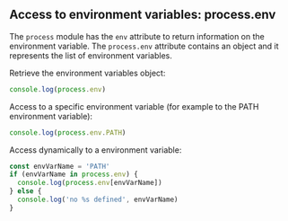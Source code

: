 ## Access to environment variables: process.env
The `process` module has the `env` attribute to return information on the environment variable.
The `process.env` attribute contains an object and it represents the list of environment variables.

Retrieve the environment variables object:
```javascript
console.log(process.env)
```
Access to a specific environment variable (for example to the PATH environment variable):
```javascript
console.log(process.env.PATH)
```
Access dynamically to a environment variable:
```javascript
const envVarName = 'PATH'
if (envVarName in process.env) {
  console.log(process.env[envVarName])
} else {
  console.log('no %s defined', envVarName)
}
```
